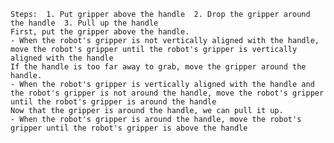 
    Steps:  1. Put gripper above the handle  2. Drop the gripper around the handle  3. Pull up the handle
    First, put the gripper above the handle.
    - When the robot's gripper is not vertically aligned with the handle, move the robot's gripper until the robot's gripper is vertically aligned with the handle
    If the handle is too far away to grab, move the gripper around the handle.
    - When the robot's gripper is vertically aligned with the handle and the robot's gripper is not around the handle, move the robot's gripper until the robot's gripper is around the handle
    Now that the gripper is around the handle, we can pull it up.
    - When the robot's gripper is around the handle, move the robot's gripper until the robot's gripper is above the handle
